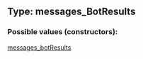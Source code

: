 ## Type: messages\_BotResults  

### Possible values (constructors):

[messages\_botResults](../constructors/messages_botResults.md)  

